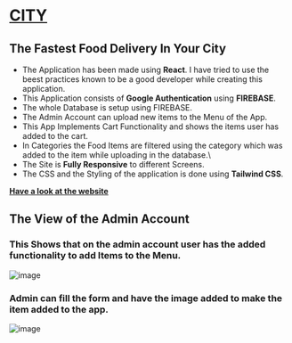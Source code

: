 # [CITY](https://city-fresh-n-hot.netlify.app/) 
## The Fastest Food Delivery In Your City

- The Application has been made using **React**. I have tried to use the beest practices known to be a good developer while creating this application.
- This Application consists of **Google Authentication** using **FIREBASE**.
- The whole Database is setup using FIREBASE.
- The Admin Account can upload new items to the Menu of the App.
- This App Implements Cart Functionality and shows the items user has added to the cart.
- In Categories the Food Items are filtered using the category which was added to the item while uploading in the database.\
- The Site is **Fully Responsive** to different Screens.
- The CSS and the Styling of the application is done using **Tailwind CSS**.

[**Have a look at the website**](https://city-fresh-n-hot.netlify.app/)


## The View of the Admin Account

### This Shows that on the admin account user has the added functionality to add Items to the Menu.

![image](https://user-images.githubusercontent.com/94477450/211890469-a3c8c8a3-a280-4516-afa2-68f08d68dc83.png)

### Admin can fill the form and have the image added to make the item added to the app.

![image](https://user-images.githubusercontent.com/94477450/211890799-892e17f0-b516-4e15-a9ed-54da358f1a38.png)

